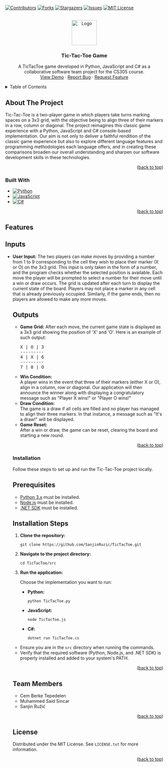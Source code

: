 <a id="readme-top"></a>

[![Contributors][contributors-shield]][contributors-url]
[![Forks][forks-shield]][forks-url]
[![Stargazers][stars-shield]][stars-url]
[![Issues][issues-shield]][issues-url]
[![MIT License][license-shield]][license-url]

<br />
<div align="center">
  <a href="https://github.com/SanjinRuzic/TicTacToe">
    <img src="https://e7.pngegg.com/pngimages/923/206/png-clipart-tictactoe-tic-tac-toe-oxo-tac-tic-toe-computer-icons-games-buttons-game-logo-thumbnail.png" alt="Logo" width="80" height="80">
  </a>

  <h3 align="center">Tic-Tac-Toe Game</h3>

  <p align="center">
    A TicTacToe game developed in Python, JavaScript and C# as a collaborative software team project for the CS305 course.
    <br />
    <a href="https://github.com/SanjinRuzic/TicTacToe">View Demo</a>
    ·
    <a href="https://github.com/SanjinRuzic/TicTacToe/issues/new?labels=bug&template=bug-report---.md">Report Bug</a>
    ·
    <a href="https://github.com/SanjinRuzic/TicTacToe/issues/new?labels=enhancement&template=feature-request---.md">Request Feature</a>
  </p>
</div>


<!-- TABLE OF CONTENTS -->
<details>
  <summary>Table of Contents</summary>
  <ol>
    <li>
      <a href="#about-the-project">About The Project</a>
      <ul>
        <li><a href="#built-with">Built With</a></li>
         <li><a href="#features">Features</a></li>
        <li><a href="#prerequisites">Prerequisites</a></li>
        <li><a href="#installation">Installation</a></li>
      </ul>
    </li>
    <li><a href="#team-members">Team Members</a></li>
    <li><a href="#license">License</a></li>
  </ol>
</details>

## About The Project

Tic-Tac-Toe is a two-player game in which players take turns marking spaces on a 3x3 grid, with the objective being to align three of their markers in a row, column or diagonal. The project reimagines this classic game experience with a Python, JavaScript and C# console-based implementation. Our aim is not only to deliver a faithful rendition of the classic game experience but also to explore different language features and programming methodologies each language offers, and in creating these comparisons broaden our overall understanding and sharpen our software development skills in these technologies.

<p align="right">(<a href="#readme-top">back to top</a>)</p>

### Built With
* [![Python][python-shield]][python-url]
* [![JavaScript][javascript-shield]][javascript-url]
* [![C#][csharp-shield]][csharp-url]
<p align="right">(<a href="#readme-top">back to top</a>)</p>

## Features
<h2>Inputs</h2>
<ul>
  <li><strong>User Input:</strong> The two players can make moves by providing a number from 1 to 9 corresponding to the cell they wish to place their marker (X or O) on the 3x3 grid. This input is only taken in the form of a number, and the program checks whether the selected position is available. Each move the player will be prompted to select a number for their move until a win or draw occurs.
The grid is updated after each turn to display the current state of the board. Players may not place a marker in any cell that is already previously occupied. Similarly, if the game ends, then no players are allowed to make any more moves.</li>
 <h2>Outputs</h2>
<ul>
<li><strong>Game Grid:</strong> After each move, the current game state is displayed as a 3x3 grid showing the position of 'X' and 'O'. Here is an example of such output:</li>
<pre>
X | O | 3
---------
4 | X | 6
---------
7 | 8 | O
</pre>
<li><strong>Win Condition:</strong></li>
A player wins in the event that three of their markers (either X or O), align in a column, row or diagonal. Our application will then announce the winner along with displaying a congratulatory message such as "Player X wins!" or "Player O wins!"</li>
<li><strong>Draw Condition:</strong></li>
The game is a draw if all cells are filled and no player has managed to align their three markers. In that instance, a message such as "It's a draw!" will be displayed.</li>
<li><strong>Game Reset:</strong></li>
After a win or draw, the game can be reset, clearing the board and starting a new round.</li>
</ul>

<p align="right">(<a href="#readme-top">back to top</a>)</p>

### Installation

<p>Follow these steps to set up and run the Tic-Tac-Toe project locally.</p>

<h2>Prerequisites</h2>
<ul>
<li><a href="https://www.python.org/downloads/" target="_blank">Python 3.x</a> must be installed.</li>
<li><a href="https://nodejs.org/" target="_blank">Node.js</a> must be installed.</li>
<li><a href="https://dotnet.microsoft.com/download" target="_blank">.NET SDK</a> must be installed.</li>
</ul>

<h2>Installation Steps</h2>
<ol>
<li><strong>Clone the repository:</strong>
<pre><code>git clone https://github.com/SanjinRuzic/TicTacToe.git</code></pre></li>
<li><strong>Navigate to the project directory:</strong>
<pre><code>cd TicTacToe/src</code></pre></li>
<li>
<strong>Run the application:</strong><p>Choose the implementation you want to run:</p>
<ul>
<li><strong>Python:</strong>
<pre><code>python TicTacToe.py</code></pre></li>
<li><strong>JavaScript:</strong>
<pre><code>node TicTacToe.js</code></pre></li>
<li><strong>C#:</strong>
<pre><code>dotnet run TicTacToe.cs</code></pre></li>
</ul>
</li>
</ol>

<ul>
<li>Ensure you are in the <code>src</code> directory when running the commands.</li>
<li>Verify that the required software (Python, Node.js, and .NET SDK) is properly installed and added to your system's PATH.</li>
</ul>

<p align="right">(<a href="#readme-top">back to top</a>)</p>

## Team Members

<ul>
  <li>Cem Berke Tepedelen</li>
  <li>Muhammed Said Sincar</li>
  <li>Sanjin Ružić</li>
</ul>

<p align="right">(<a href="#readme-top">back to top</a>)</p>

<!-- LICENSE -->
## License

Distributed under the MIT License. See `LICENSE.txt` for more information.

<p align="right">(<a href="#readme-top">back to top</a>)</p>

<!-- MARKDOWN LINKS & IMAGES -->
<!-- https://www.markdownguide.org/basic-syntax/#reference-style-links -->
[contributors-shield]: https://img.shields.io/github/contributors/SanjinRuzic/TicTacToe.svg?style=for-the-badge
[contributors-url]: https://github.com/SanjinRuzic/TicTacToe/graphs/contributors
[forks-shield]: https://img.shields.io/github/forks/SanjinRuzic/TicTacToe.svg?style=for-the-badge
[forks-url]: https://github.com/SanjinRuzic/TicTacToe/network/members
[stars-shield]: https://img.shields.io/github/stars/SanjinRuzic/TicTacToe.svg?style=for-the-badge
[stars-url]: https://github.com/SanjinRuzic/TicTacToe/stargazers
[issues-shield]: https://img.shields.io/github/issues/SanjinRuzic/TicTacToe.svg?style=for-the-badge
[issues-url]: https://github.com/SanjinRuzic/TicTacToe/issues
[license-shield]: https://img.shields.io/github/license/SanjinRuzic/TicTacToe.svg?style=for-the-badge
[license-url]: https://github.com/SanjinRuzic/TicTacToe/blob/master/LICENSE.txt
[python-shield]: https://img.shields.io/badge/Python-3776AB?style=for-the-badge&logo=python&logoColor=white
[python-url]: https://www.python.org/
[javascript-shield]: https://img.shields.io/badge/JavaScript-F7DF1E?style=for-the-badge&logo=javascript&logoColor=black
[javascript-url]: https://developer.mozilla.org/en-US/docs/Web/JavaScript
[csharp-shield]: https://img.shields.io/badge/C%23-239120?style=for-the-badge&logo=c-sharp&logoColor=white
[csharp-url]: https://learn.microsoft.com/en-us/dotnet/csharp/

